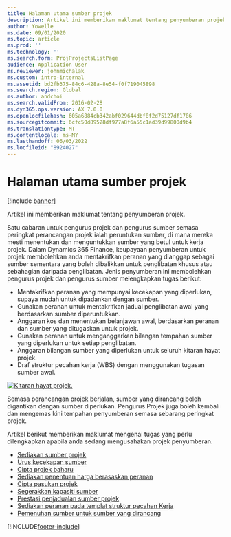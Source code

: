 ```yaml
---
title: Halaman utama sumber projek
description: Artikel ini memberikan maklumat tentang penyumberan projek.
author: Yowelle
ms.date: 09/01/2020
ms.topic: article
ms.prod: ''
ms.technology: ''
ms.search.form: ProjProjectsListPage
audience: Application User
ms.reviewer: johnmichalak
ms.custom: intro-internal
ms.assetid: bd2fb375-84c6-428a-8e54-f0f719045898
ms.search.region: Global
ms.author: andchoi
ms.search.validFrom: 2016-02-28
ms.dyn365.ops.version: AX 7.0.0
ms.openlocfilehash: 605a6884cb342abf029644dbf8f2d75127df1786
ms.sourcegitcommit: 6cfc50d89528df977a8f6a55c1ad39d99800d9b4
ms.translationtype: MT
ms.contentlocale: ms-MY
ms.lasthandoff: 06/03/2022
ms.locfileid: "8924027"
---
```

# <a name="project-resourcing-home-page"></a>Halaman utama sumber projek

[!include [banner](../includes/banner.md)]

Artikel ini memberikan maklumat tentang penyumberan projek.

Satu cabaran untuk pengurus projek dan pengurus sumber semasa peringkat perancangan projek ialah peruntukan sumber, di mana mereka mesti menentukan dan menguntukkan sumber yang betul untuk kerja projek. Dalam Dynamics 365 Finance, keupayaan penyumberan untuk projek membolehkan anda mentakrifkan peranan yang dianggap sebagai sumber sementara yang boleh dibalikkan untuk penglibatan khusus atau sebahagian daripada penglibatan. Jenis penyumberan ini membolehkan pengurus projek dan pengurus sumber melengkapkan tugas berikut:

- Mentakrifkan peranan yang mempunyai kecekapan yang diperlukan, supaya mudah untuk dipadankan dengan sumber.
- Gunakan peranan untuk mentakrifkan jadual penglibatan awal yang berdasarkan sumber diperuntukkan.
- Anggaran kos dan menentukan belanjawan awal, berdasarkan peranan dan sumber yang ditugaskan untuk projek.
- Gunakan peranan untuk menganggarkan bilangan tempahan sumber yang diperlukan untuk setiap penglibatan.
- Anggaran bilangan sumber yang diperlukan untuk seluruh kitaran hayat projek.
- Draf struktur pecahan kerja (WBS) dengan menggunakan tugasan sumber awal.

[![Kitaran hayat projek.](./media/projectresourcing02-1024x812.jpg)](./media/projectresourcing02.jpg)

Semasa perancangan projek berjalan, sumber yang dirancang boleh digantikan dengan sumber diperlukan. Pengurus Projek juga boleh kembali dan mengemas kini tempahan penyumberan semasa sebarang peringkat projek.

Artikel berikut memberikan maklumat mengenai tugas yang perlu dilengkapkan apabila anda sedang mengusahakan projek penyumberan.

- [Sediakan sumber projek](set-up-project-resources.md)
- [Urus kecekapan sumber](manage-resource-competencies.md)
- [Cipta projek baharu](create-new-project.md)
- [Sediakan penentuan harga berasaskan peranan](set-up-role-based-pricing.md)
- [Cipta pasukan projek](create-project-team.md)
- [Segerakkan kapasiti sumber](synchronize-resource-capacity.md)
- [Prestasi penjadualan sumber projek](project-scheduling-performance.md)
- [Sediakan peranan pada templat struktur pecahan Kerja](set-up-roles-wbs-template.md)
- [Pemenuhan sumber untuk sumber yang dirancang](resource-fulfillment-planned-resources.md)


[!INCLUDE[footer-include](../includes/footer-banner.md)]